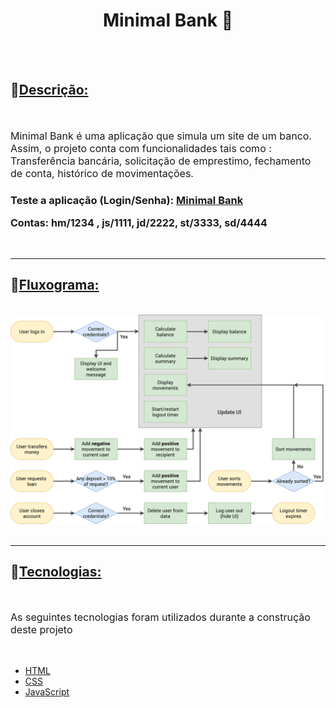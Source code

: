 <h1 align = "center" > <b>Minimal Bank 🤑</b> </h1>
<br><br>

<h2>📄<u><b>Descrição:</b></u></h2>
<br>
<div style="font-size:16px">
    <p> Minimal Bank é uma aplicação que simula um site de um banco. Assim, o projeto conta com funcionalidades tais como :  Transferência bancária, solicitação de emprestimo, fechamento de conta, histórico de movimentações.
    </p>
</div>

<div >
    <h3 > <b> Teste a aplicação (Login/Senha): </b> <a href = "https://minimalbank.netlify.app" > Minimal Bank</a>
    <p style="font-size:16px">Contas: hm/1234 , js/1111,  jd/2222, st/3333, sd/4444</p>
</div>

<br>
<hr />

<h2>🤔<u><b>Fluxograma:</b></u></h2>
<br>
<img src = "Bankist-flowchart.png" style="width:1000px">
<br><br>

<hr />

<h2>🚀<u><b>Tecnologias:</b></u></h2>
<br>
<p style="font-size:16px">As seguintes tecnologias foram utilizados durante a construção deste projeto</p>
<br>

- [HTML](https://developer.mozilla.org/en-US/docs/Web/HTML)
- [CSS](https://developer.mozilla.org/en-US/docs/Web/CSS)
- [JavaScript](https://developer.mozilla.org/en-US/docs/Web/JavaScript)
